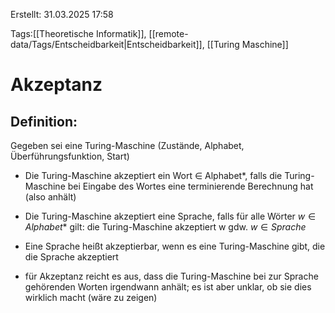 
Erstellt: 31.03.2025 17:58

Tags:[[Theoretische Informatik]], [[remote-data/Tags/Entscheidbarkeit|Entscheidbarkeit]], [[Turing Maschine]]

# Akzeptanz

## Definition:
Gegeben sei eine Turing-Maschine (Zustände, Alphabet, Überführungsfunktion, Start)
- Die Turing-Maschine akzeptiert ein Wort $\in$ Alphabet*, falls die Turing-Maschine bei Eingabe des Wortes eine terminierende Berechnung hat (also anhält)
- Die Turing-Maschine akzeptiert eine Sprache, falls für alle Wörter $w \in Alphabet*$ gilt:
	  die Turing-Maschine akzeptiert w gdw. $w \in Sprache$
- Eine Sprache heißt akzeptierbar, wenn es eine Turing-Maschine gibt, die die Sprache akzeptiert

- für Akzeptanz reicht es aus, dass die Turing-Maschine bei zur Sprache gehörenden Worten irgendwann anhält; es ist aber unklar, ob sie dies wirklich macht (wäre zu zeigen) 
